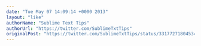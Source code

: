 ```yaml
---
date: "Tue May 07 14:09:14 +0000 2013"
layout: "like"
authorName: "Sublime Text Tips"
authorUrl: "https://twitter.com/SublimeTxtTips"
originalPost: "https://twitter.com/SublimeTxtTips/status/331772718045343744"
---
```

